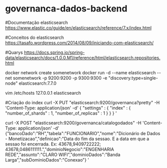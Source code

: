 # governanca-dados-backend

#Documentação elasticsearch
https://www.elastic.co/guide/en/elasticsearch/reference/7.x/index.html

#Conceitos do elasticsearch
https://tasafo.wordpress.com/2014/08/09/iniciando-com-elasticsearch/

#Quarys
https://docs.spring.io/spring-data/elasticsearch/docs/1.0.0.M1/reference/html/elasticsearch.repositories.html

docker network create somenetwork
docker run -d --name elasticsearch --net somenetwork -p 9200:9200 -p 9300:9300 -e "discovery.type=single-node" elasticsearch:7.7.0

vim /etc/hosts
127.0.0.1       elasticsearch


#Criação do index
curl -X PUT "elasticsearch:9200/governanca?pretty" -H 'Content-Type: application/json' -d'
{
    "settings" : {
        "index" : {
            "number_of_shards" : 1, 
            "number_of_replicas" : 1 
        }
    }
}
'



curl -X POST "elasticsearch:9200/governanca/catalogodados" -H 'Content-Type: application/json' -d' {"bancoDado":"RH","tabela":"FUNCIONARIO","nome":"Dicionário de Dados - Monetizacao","definicao":"Data do fim da sessao. E a data em que a sessao foi encerrada. Ex: 43678,9409722222; 43678,0486111111.","dominioNegocio":"ENGENHARIA REDE","assunto":"CLARO WIFI","dominioDados":"Banda Larga","subDominioDados":"Conexao"} '
